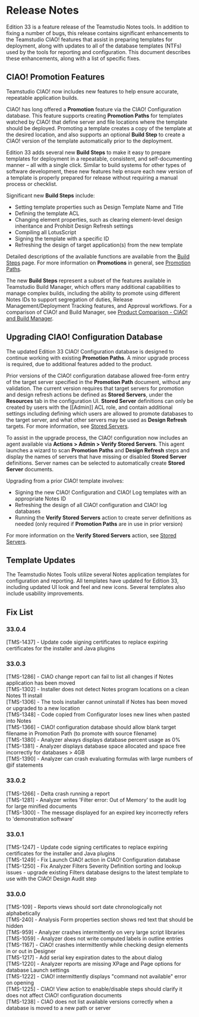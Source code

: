 # Release Notes

Edition 33 is a feature release of the Teamstudio Notes tools. In addition to fixing a number of bugs, this release contains significant enhancements to the Teamstudio CIAO! features that assist in preparing templates for deployment, along with updates to all of the database templates (NTFs) used by the tools for reporting and configuration. This document describes these enhancements, along with a list of specific fixes.

## CIAO! Promotion Features
Teamstudio CIAO! now includes new features to help ensure accurate, repeatable application builds.

CIAO! has long offered a **Promotion** feature via the CIAO! Configuration database. This feature supports creating **Promotion Paths** for templates watched by CIAO! that define server and file locations where the template should be deployed. Promoting a template creates a copy of the template at the desired location, and also supports an optional **Build Step** to create a CIAO! version of the template automatically prior to the deployment.

Edition 33 adds several new **Build Steps** to make it easy to prepare templates for deployment in a repeatable, consistent, and self-documenting manner – all with a single click. Similar to build systems for other types of software development, these new features help ensure each new version of a template is properly prepared for release without requiring a manual process or checklist.

Significant new **Build Steps** include:

* Setting template properties such as Design Template Name and Title
* Defining the template ACL
* Changing element properties, such as clearing element-level design inheritance and Prohibit Design Refresh settings
* Compiling all LotusScript
* Signing the template with a specific ID
* Refreshing the design of target application(s) from the new template

Detailed descriptions of the available functions are available from the [Build Steps](ciao/buildsteps.md) page. For more information on **Promotions** in general, see [Promotion Paths](ciao/promotionpaths.md).

The new **Build Steps** represent a subset of the features available in Teamstudio Build Manager, which offers many additional capabilities to manage complex builds, including the ability to promote using different Notes IDs to support segregation of duties, Release Management/Deployment Tracking features, and Approval workflows. For a comparison of CIAO! and Build Manager, see [Product Comparison - CIAO! and Build Manager](ciao/promotioncompare.md).

## Upgrading CIAO! Configuration Database
The updated Edition 33 CIAO! Configuration database is designed to continue working with existing **Promotion Paths**. A minor upgrade process is required, due to additional features added to the product.

Prior versions of the CIAO! configuration database allowed free-form entry of the target server specified in the **Promotion Path** document, without any validation. The current version requires that target servers for promotion and design refresh actions be defined as **Stored Servers**, under the **Resources** tab in the configuration UI. **Stored Server** definitions can only be created by users with the [[Admin]] ACL role, and contain additional settings including defining which users are allowed to promote databases to the target server, and what other servers may be used as **Design Refresh** targets. For more information, see [Stored Servers](ciao/storedservers.md).

To assist in the upgrade process, the CIAO! configuration now includes an agent available via **Actions > Admin > Verify Stored Servers**. This agent launches a wizard to scan **Promotion Paths** and **Design Refresh** steps and display the names of servers that have missing or disabled **Stored Server** definitions. Server names can be selected to automatically create **Stored Server** documents.

Upgrading from a prior CIAO! template involves:

* Signing the new CIAO! Configuration and CIAO! Log templates with an appropriate Notes ID
* Refreshing the design of all CIAO! configuration and CIAO! log databases
* Running the **Verify Stored Servers** action to create server definitions as needed (only required if **Promotion Paths** are in use in prior version)

For more information on the **Verify Stored Servers** action, see [Stored Servers](ciao/storedservers.md).

## Template Updates
The Teamstudio Notes Tools utilize several Notes application templates for configuration and reporting. All templates have updated for Edition 33, including updated UI look and feel and new icons.  Several templates also include usability improvements.

## Fix List
### 33.0.4
[TMS-1437] - Update code signing certificates to replace expiring certificates for the installer and Java plugins

### 33.0.3
[TMS-1286] - CIAO change report can fail to list all changes if Notes application has been moved  
[TMS-1302] - Installer does not detect Notes program locations on a clean Notes 11 install  
[TMS-1306] - The tools installer cannot uninstall if Notes has been moved or upgraded to a new location  
[TMS-1348] - Code copied from Configurator loses new lines when pasted into Notes   
[TMS-1366] - CIAO! configuration database should allow blank target filename in Promotion Path (to promote with source filename)  
[TMS-1380] - Analyzer always displays database percent usage as 0%  
[TMS-1381] - Analyzer displays database space allocated and space free incorrectly for databases > 4GB  
[TMS-1390] - Analyzer can crash evaluating formulas with large numbers of @if statements  

### 33.0.2
[TMS-1266] - Delta crash running a report  
[TMS-1281] - Analyzer writes 'Filter error: Out of Memory' to the audit log for large minified documents  
[TMS-1300] - The message displayed for an expired key incorrectly refers to 'demonstration software'  

### 33.0.1
[TMS-1247] - Update code signing certificates to replace expiring certificates for the installer and Java plugins  
[TMS-1249] - Fix Launch CIAO! action in CIAO! Configuration database  
[TMS-1250] - Fix Analyzer Filters Severity Definition sorting and lookup issues - upgrade existing   Filters database designs to the latest template to use with the CIAO! Design Audit step  

### 33.0.0
[TMS-109] - Reports views should sort date chronologically not alphabetically  
[TMS-240] - Analysis Form properties section shows red text that should be hidden  
[TMS-959] - Analyzer crashes intermittently on very large script libraries  
[TMS-1059] - Analyzer does not write computed labels in outline entries  
[TMS-1167] - CIAO! crashes intermittently while checking design elements in or out in Designer  
[TMS-1217] - Add serial key expiration dates to the about dialog  
[TMS-1220] - Analyzer reports are missing XPage and Page options for database Launch settings  
[TMS-1222] - CIAO! intermittently displays "command not available" error on opening  
[TMS-1225] - CIAO! View action to enable/disable steps should clarify it does not affect CIAO! configuration documents  
[TMS-1238] - CIAO does not list available versions correctly when a database is moved to a new path or server